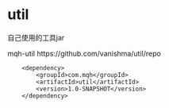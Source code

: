 # util
自己使用的工具jar


   <repositories>
        <repository>
            <id>mqh-util</id>
            <url>https://github.com/vanishma/util/repo</url>
        </repository>
    </repositories>


        <dependency>
            <groupId>com.mqh</groupId>
            <artifactId>util</artifactId>
            <version>1.0-SNAPSHOT</version>
        </dependency>